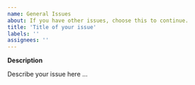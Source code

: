 ```yaml
---
name: General Issues
about: If you have other issues, choose this to continue.
title: 'Title of your issue'
labels: ''
assignees: ''
---
```


**Description**

Describe your issue here ...
